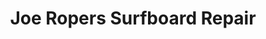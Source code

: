 ---
title: "Joe Ropers Surfboard Repair"
url: /san-diego/joe-ropers-surfboard-repair/
shop: Sport
---